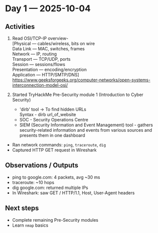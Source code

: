 # Day 1 — 2025-10-04

## Activities
1. Read OSI/TCP-IP overview-  
   [Physical — cables/wireless, bits on wire  
   Data Link — MAC, switches, frames  
   Network — IP, routing  
   Transport — TCP/UDP, ports  
   Session — sessions/flows  
   Presentation — encoding/encryption  
   Application — HTTP/SMTP/DNS]  
https://www.geeksforgeeks.org/computer-networks/open-systems-interconnection-model-osi/
  
2. Started TryHackMe Pre-Security module 1 (Introduction to Cyber Security)  
   - 'dirb' tool -> To find hidden URLs  
     Syntax - dirb url_of_website
   - SOC - Security Operations Centre
   - SIEM (Security Information and Event Management) tool - gathers security-related information and events from various sources and presents them in one dashboard  
     


- Ran network commands: `ping`, `traceroute`, `dig`  
- Captured HTTP GET request in Wireshark  

## Observations / Outputs
- ping to google.com: 4 packets, avg ~30 ms  
- traceroute: ~10 hops  
- dig google.com: returned multiple IPs  
- In Wireshark: saw GET / HTTP/1.1, Host, User-Agent headers  

## Next steps
- Complete remaining Pre-Security modules  
- Learn `nmap` basics
